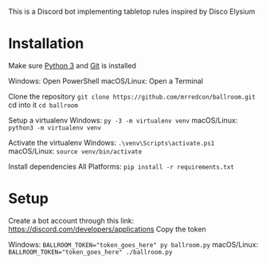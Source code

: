 This is a Discord bot implementing tabletop rules inspired by Disco Elysium

# Installation

Make sure [Python 3](https://www.python.org/downloads/) and [Git](https://git-scm.com/book/en/v2/Getting-Started-Installing-Git) is installed

Windows: Open PowerShell
macOS/Linux: Open a Terminal

Clone the repository
`git clone https://github.com/mrredcon/ballroom.git`
cd into it
`cd ballroom`

Setup a virtualenv
Windows: `py -3 -m virtualenv venv`
macOS/Linux: `python3 -m virtualenv venv`

Activate the virtualenv
Windows: `.\venv\Scripts\activate.ps1`
macOS/Linux: `source venv/bin/activate`

Install dependencies
All Platforms: `pip install -r requirements.txt`

# Setup
Create a bot account through this link: https://discord.com/developers/applications
Copy the token

Windows: `BALLROOM_TOKEN="token_goes_here" py ballroom.py`
macOS/Linux: `BALLROOM_TOKEN="token_goes_here" ./ballroom.py`